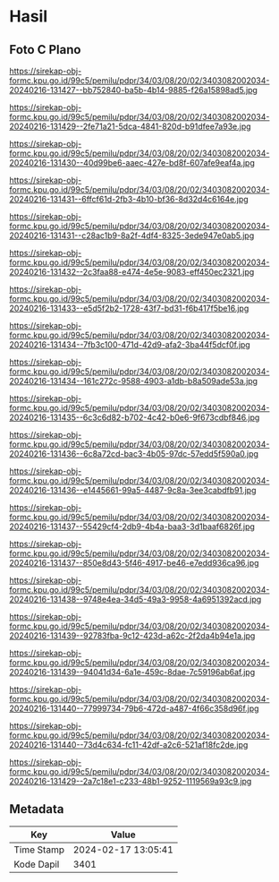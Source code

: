 # Hasil

## Foto C Plano

https://sirekap-obj-formc.kpu.go.id/99c5/pemilu/pdpr/34/03/08/20/02/3403082002034-20240216-131427--bb752840-ba5b-4b14-9885-f26a15898ad5.jpg

https://sirekap-obj-formc.kpu.go.id/99c5/pemilu/pdpr/34/03/08/20/02/3403082002034-20240216-131429--2fe71a21-5dca-4841-820d-b91dfee7a93e.jpg

https://sirekap-obj-formc.kpu.go.id/99c5/pemilu/pdpr/34/03/08/20/02/3403082002034-20240216-131430--40d99be6-aaec-427e-bd8f-607afe9eaf4a.jpg

https://sirekap-obj-formc.kpu.go.id/99c5/pemilu/pdpr/34/03/08/20/02/3403082002034-20240216-131431--6ffcf61d-2fb3-4b10-bf36-8d32d4c6164e.jpg

https://sirekap-obj-formc.kpu.go.id/99c5/pemilu/pdpr/34/03/08/20/02/3403082002034-20240216-131431--c28ac1b9-8a2f-4df4-8325-3ede947e0ab5.jpg

https://sirekap-obj-formc.kpu.go.id/99c5/pemilu/pdpr/34/03/08/20/02/3403082002034-20240216-131432--2c3faa88-e474-4e5e-9083-eff450ec2321.jpg

https://sirekap-obj-formc.kpu.go.id/99c5/pemilu/pdpr/34/03/08/20/02/3403082002034-20240216-131433--e5d5f2b2-1728-43f7-bd31-f6b417f5be16.jpg

https://sirekap-obj-formc.kpu.go.id/99c5/pemilu/pdpr/34/03/08/20/02/3403082002034-20240216-131434--7fb3c100-471d-42d9-afa2-3ba44f5dcf0f.jpg

https://sirekap-obj-formc.kpu.go.id/99c5/pemilu/pdpr/34/03/08/20/02/3403082002034-20240216-131434--161c272c-9588-4903-a1db-b8a509ade53a.jpg

https://sirekap-obj-formc.kpu.go.id/99c5/pemilu/pdpr/34/03/08/20/02/3403082002034-20240216-131435--6c3c6d82-b702-4c42-b0e6-9f673cdbf846.jpg

https://sirekap-obj-formc.kpu.go.id/99c5/pemilu/pdpr/34/03/08/20/02/3403082002034-20240216-131436--6c8a72cd-bac3-4b05-97dc-57edd5f590a0.jpg

https://sirekap-obj-formc.kpu.go.id/99c5/pemilu/pdpr/34/03/08/20/02/3403082002034-20240216-131436--e1445661-99a5-4487-9c8a-3ee3cabdfb91.jpg

https://sirekap-obj-formc.kpu.go.id/99c5/pemilu/pdpr/34/03/08/20/02/3403082002034-20240216-131437--55429cf4-2db9-4b4a-baa3-3d1baaf6826f.jpg

https://sirekap-obj-formc.kpu.go.id/99c5/pemilu/pdpr/34/03/08/20/02/3403082002034-20240216-131437--850e8d43-5f46-4917-be46-e7edd936ca96.jpg

https://sirekap-obj-formc.kpu.go.id/99c5/pemilu/pdpr/34/03/08/20/02/3403082002034-20240216-131438--9748e4ea-34d5-49a3-9958-4a6951392acd.jpg

https://sirekap-obj-formc.kpu.go.id/99c5/pemilu/pdpr/34/03/08/20/02/3403082002034-20240216-131439--92783fba-9c12-423d-a62c-2f2da4b94e1a.jpg

https://sirekap-obj-formc.kpu.go.id/99c5/pemilu/pdpr/34/03/08/20/02/3403082002034-20240216-131439--94041d34-6a1e-459c-8dae-7c59196ab6af.jpg

https://sirekap-obj-formc.kpu.go.id/99c5/pemilu/pdpr/34/03/08/20/02/3403082002034-20240216-131440--77999734-79b6-472d-a487-4f66c358d96f.jpg

https://sirekap-obj-formc.kpu.go.id/99c5/pemilu/pdpr/34/03/08/20/02/3403082002034-20240216-131440--73d4c634-fc11-42df-a2c6-521af18fc2de.jpg

https://sirekap-obj-formc.kpu.go.id/99c5/pemilu/pdpr/34/03/08/20/02/3403082002034-20240216-131429--2a7c18e1-c233-48b1-9252-1119569a93c9.jpg


## Metadata

| Key        | Value               |
| ---------- | ------------------- |
| Time Stamp | 2024-02-17 13:05:41 |
| Kode Dapil | 3401                |



